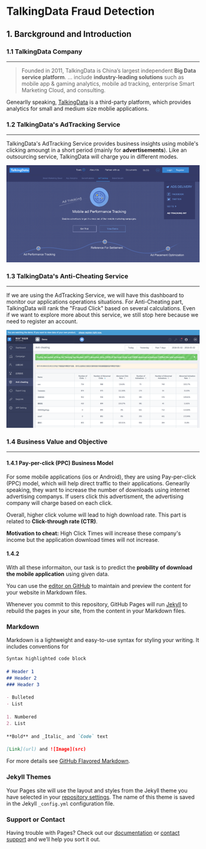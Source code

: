 # TalkingData  Fraud Detection

## 1. Barckground and Introduction

### 1.1 TalkingData Company
------------


> Founded in 2011, TalkingData is China’s largest independent **Big Data service platform**. ... include **industry-leading solutions** such as mobile app & gaming analytics, mobile ad tracking, enterprise Smart Marketing Cloud, and consulting. 

Genearlly speaking, [TalkingData](https://www.talkingdata.com/product-AdTracking.jsp?languagetype=en_us) is a third-party platform, which provides analytics for small and medium size moblie applications.

### 1.2 TalkingData's AdTracking Service
------------

TalkingData's AdTracking Service provides business insights using mobile's clicking amoungt in a short period (mainly for **advertisements**). Like an outsourcing service, TalkingData will charge you in different modes. 

![Adtracking](images/Adtracking.png)

### 1.3 TalkingData's Anti-Cheating Service
------------

If we are using the AdTracking Service, we will have this dashboard to monitor our applications operations situations. For Anti-Cheating part, TalkingData will rank the "Fraud Click" based on several calculations. Even if we want to explore more about this service, we still stop here because we need to register an account.
 
![dashboard](images/dashboard.png)

### 1.4 Business Value and Objective
------------

#### 1.4.1 Pay-per-click (PPC) Business Model

For some mobile applications (ios or Android), they are using Pay-per-click (PPC) model, which will help direct traffic to their applications. Genearlly speaking, they want to increase the number of downloads using internet advertising companys. If users click this advertisment, the advertising company will charge based on each click. 

Overall, higher click volume will lead to high download rate. This part is related to **Click-through rate (CTR)**.

**Motivation to cheat:** High Click Times will increase these company's income but the application download times will not increase.

#### 1.4.2 




With all these informaiton, our task is to predict the **probility of download the mobile application** using given data. 




You can use the [editor on GitHub](https://github.com/yangz10/TalkingData-AdTracking-Fraud-Detection/edit/master/README.md) to maintain and preview the content for your website in Markdown files.

Whenever you commit to this repository, GitHub Pages will run [Jekyll](https://jekyllrb.com/) to rebuild the pages in your site, from the content in your Markdown files.

### Markdown

Markdown is a lightweight and easy-to-use syntax for styling your writing. It includes conventions for

```markdown
Syntax highlighted code block

# Header 1
## Header 2
### Header 3

- Bulleted
- List

1. Numbered
2. List

**Bold** and _Italic_ and `Code` text

[Link](url) and ![Image](src)
```

For more details see [GitHub Flavored Markdown](https://guides.github.com/features/mastering-markdown/).

### Jekyll Themes

Your Pages site will use the layout and styles from the Jekyll theme you have selected in your [repository settings](https://github.com/yangz10/TalkingData-AdTracking-Fraud-Detection/settings). The name of this theme is saved in the Jekyll `_config.yml` configuration file.

### Support or Contact

Having trouble with Pages? Check out our [documentation](https://help.github.com/categories/github-pages-basics/) or [contact support](https://github.com/contact) and we’ll help you sort it out.
